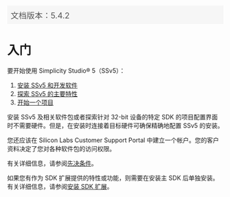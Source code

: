 <p style="background: margin: 24px 0; padding: 8px; background: #f6f6f6; color: #555; font-size: 14pt;">文档版本：5.4.2</p>

# 入门

要开始使用 Simplicity Studio® 5（SSv5）：

1. [安装 SSv5 和开发软件](Install%20SSv5%20and%20Software.md)
2. [探索 SSv5 的主要特性](Explore%20SSv5.md)
3. [开始一个项目](Start%20a%20Project.md)

安装 SSv5 及相关软件包或者探索针对 32-bit 设备的特定 SDK 的项目配置界面时不需要硬件。但是，在安装时连接着目标硬件可确保精确地配置 SSv5 的安装。

您还应该在 Silicon Labs Customer Support Portal 中建立一个帐户。您的客户资料决定了您对各种软件包的访问权限。

有关详细信息，请参阅[先决条件](Prerequisites.md)。

如果您有作为 SDK 扩展提供的特性或功能，则需要在安装主 SDK 后单独安装。有关详细信息，请参阅[安装 SDK 扩展](Install%20SDK%20Extensions.md)。
